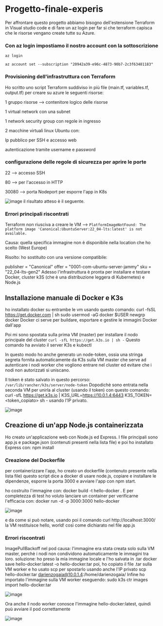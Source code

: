 # Progetto-finale-experis
Per affrontare questo progetto abbiamo bisogno dell'estensione Terraform in Visual studio code e di fare un az login per far si che terraform capisca che le risorse vengano create tutte su Azure.

### Con az login impostiamo il nostro account con la sottoscrizione
```az login```

```az account set --subscription "20942a39-e96c-4873-90b7-2c3f63481183"```

### Provisioning dell'infrastruttura con Terraform
Ho scritto uno script Terraform suddiviso in più file (main.tf, variables.tf, output.tf) per creare su azure le seguenti risorse:

1 gruppo risorse --> contenitore logico delle risorse

1 virtual network con una subnet

1 network security group con regole in ingresso

2 macchine virtuali linux Ubuntu con:

Ip pubblico per SSH e accesso web

autenticazione tramite username e password

### configurazione delle regole di sicurezza per aprire le porte
22 --> accesso SSH

80 --> per l'accesso in HTTP

30080 --> porta Nodeport per esporre l'app in K8s 

![image](https://github.com/user-attachments/assets/81893a37-2a5c-45c5-881a-5b541c775fae)
il risultato atteso è il seguente.
### Errori principali riscontrati 
Terraform non riusciva a creare le VM --> ```PlatformImageNotFound: The platform image 'Canonical:UbuntuServer:22_04-lts:latest' is not available.```

Causa: quella specifica immagine non è disponibile nella location che ho scelto (West Europe)

Risolto: ho sostituito con una versione compatibile:

publisher = "Canonical"
offer     = "0001-com-ubuntu-server-jammy"
sku       = "22_04-lts-gen2"
Adesso l'infrastruttura è pronta per installare e testare Docker, cluster k3S (che è una distribuzione leggera di Kubernetes) e Node.js

## Installazione manuale di Docker e K3s
ho installato docker su entrambe le vm usando questo comando:
curl -fsSL https://get.docker.com | sh
sudo usermod -aG docker $USER
newgrp docker
Docker ci serve per buildare, esportare e gestire le immagini Docker dall'app 

Poi mi sono spostata sulla prima VM (master) per installare il nodo principale del cluster
```curl -sfL https://get.k3s.io | sh -```
Questo comando ha avviato il server K3s e kubectl

In questo modo ho anche generato un node-token, ossia una stringa segreta fornita automaticamente da K3s sulla VM master 
che serve ad autenticare i nodi worker che vogliono entrare nel cluster ed evitare che i nodi non autorizzati si uniscano.

Il token è stato salvato in questo percorso: ```/var/lib/rancher/k3s/server/node-token```
Dopodichè sono entrata nella seconda VM per unirla al cluster (usando il token) con questo comando: curl -sfL https://get.k3s.io | K3S_URL=https://10.0.1.4:6443 K3S_TOKEN=<token_copiato> sh -
usando l'IP privato.

![image](https://github.com/user-attachments/assets/186d0d7d-abd6-4d49-94be-ca1c58068434)


## Creazione di un'app Node.js containerizzata
Ho creato un'applicazione web con Node.js ed Express. I file principali sono app.js e package.json (contenuti presenti nella lista file)
e poi ho installato Express con: npm install

### Creazione del Dockerfile
per containerizzare l'app, ho creato un dockerfile (contenuto presente nella lista file) 
questo script dice a docker di usare node.js, copiare e installare le dipendenze, esporre la porta 3000 e avviare l'app con npm start.

ho costruito l'immagine con: docker build -t hello-docker .
E per completezza di test ho voluto lanciare un container per verificarne l'efficacia con: docker run -d -p 3000:3000 hello-docker

![image](https://github.com/user-attachments/assets/deaa1cd0-e281-4a46-bde2-49bd38768e06)

e da come si può notare, usando poi il comando curl http://localhost:3000/
la VM restituisce hello, world! così come dichiarato nel file app.js

### Errori riscontrati 
ImagePullBackoff nel pod
causa: l'immagine era stata creata solo sulla VM master, perchè i nodi non condividono automaticamente le immagini tra loro.
soluzione: ho preso la mia immagine locale e l'ho salvata in .tar
docker save hello-docker:latest -o hello-docker.tar
poi, ho copiato il file .tar sulla VM worker e ho usato scp per spostarlo usando anche l'IP privato
scp hello-docker.tar darienzogaia@10.0.1.4:/home/darienzogaia/
Infine ho importato l'immagine sulla VM worker eseguendo:
sudo k3s ctr images import hello-docker.tar

![image](https://github.com/user-attachments/assets/e8f8b569-dc32-4b26-83d8-6fd1be91f482)

Ora anche il nodo worker conosce l'immagine hello-docker:latest, quindi puù avviare il pod correttamente

![image](https://github.com/user-attachments/assets/609f5f78-e57e-42f8-882a-64ee6d7ac8dc)














